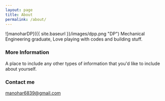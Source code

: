 ```yaml
---
layout: page
title: About
permalink: /about/
---
```

![manoharDP]({{ site.baseurl }}/images/dpp.png "DP")
Mechanical Engineering graduate,
Love playing with codes and building stuff.


### More Information

A place to include any other types of information that you'd like to include about yourself.

### Contact me

[manohar6839@gmail.com](mailto:manohar6839@gmail.com)

